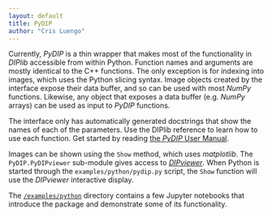 ```yaml
---
layout: default
title: PyDIP
author: "Cris Luengo"
---
```


Currently, *PyDIP* is a thin wrapper that makes most of the functionality in *DIPlib*
accessible from within Python.
Function names and arguments are mostly identical to the C++ functions. The only
exception is for indexing into images, which uses the Python slicing syntax.
Image objects created by the interface expose their data buffer, and so can be
used with most *NumPy* functions. Likewise, any object that exposes a data buffer
(e.g. *NumPy* arrays) can be used as input to *PyDIP* functions.

The interface only has automatically generated docstrings that show the names of
each of the parameters. Use the DIPlib reference to learn how to use each function.
Get started by reading [the *PyDIP* User Manual](https://diplib.github.io/diplib-docs/pydip_user_manual.html).

Images can be shown using the `Show` method, which uses *matplotlib*.
The `PyDIP.PyDIPviewer` sub-module gives access to [*DIPviewer*](https://diplib.github.io/diplib-docs/group__viewer.html).
When Python is started through the `examples/python/pydip.py` script, the `Show` function
will use the *DIPviewer* interactive display.

The [`/examples/python`](https://github.com/DIPlib/diplib/blob/master/examples/python/)
directory contains a few Jupyter notebooks that introduce the package and demonstrate
some of its functionality.
